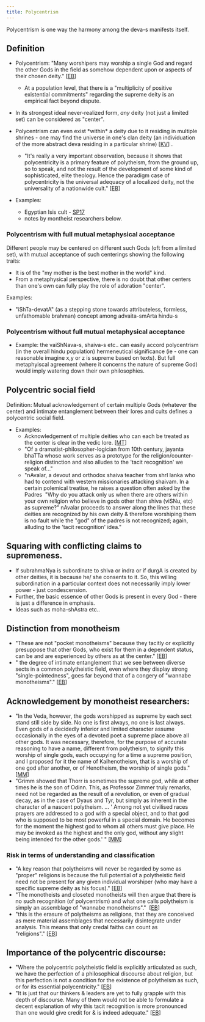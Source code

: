 ```yaml
---
title: Polycentrism
---
```


Polycentrism is one way the harmony among the deva-s manifests itself.

## Definition
- Polycentrism: "Many worshipers may worship a single God and regard the other Gods in the field as somehow dependent upon or aspects of their chosen deity." \[[EB](https://endymions-bower.dreamwidth.org/56736.html)\]
  - At a population level, that there is a "multiplicity of positive existential commitments" regarding the supreme deity is an empirical fact beyond dispute.
- In its strongest ideal never-realized form, _any_ deity (not just a limited set) can be considered as "center".

- Polycentrism can even exist \*within\* a deity due to it residing in multiple shrines - one may find the universe in one's clan deity (an individuation of the more abstract deva residing in a particular shrine) \[[KV](https://agnimaan.wordpress.com/2017/12/16/polycentrism-the-clan-deity-case/)\] .
    - "It's really a very important observation, because it shows that polycentricity is a primary feature of polytheism, from the ground up, so to speak, and not the result of the development of some kind of sophisticated, elite theology. Hence the paradigm case of polycentricity is the universal adequacy of a localized deity, not the universality of a nationwide cult." \[[EB](https://twitter.com/EPButler/status/942142795699105792)\]

- Examples:
    - Egyptian Isis cult - [SP17](https://twitter.com/Rjrasva/status/620209859540062208/photo/1)
    - notes by montheist researchers below.

### Polycentrism with full mutual metaphysical acceptance
Different people may be centered on different such Gods (oft from a limited set), with mutual acceptance of such centerings showing the following traits:
- It is of the "my mother is the best mother in the world" kind.
- From a metaphysical perspective, there is no doubt that other centers than one's own can fully play the role of adoration "center".

Examples:
  - "iShTa-devatA" (as a stepping stone towards attributeless, formless, unfathomable brahman) concept among advaita-smArta hindu-s

### Polycentrism without full mutual metaphysical acceptance
- Example: the vaiShNava-s, shaiva-s etc.. can easily accord polycentrism (in the overall hindu population) hermeneutical significance (ie - one can reasonable imagine x,y or z is supreme based on texts). But full metaphyiscal agreement (where it concerns the nature of supreme God) would imply watering down their own philosophies.

## Polycentric social field
Definition: Mutual acknowledgement of certain multiple Gods (whatever the center) and intimate entanglement between their lores and cults defines a polycentric social field.

- Examples:
    - Acknowledgement of multiple deities who can each be treated as the center is clear in the vedic lore. \[[MT](http://indiafacts.org/polycentrism-many-one-problem-roots-yoga/#.VF0zlBFGjUZ)\]
    - "Of a dramatist-philosopher-logician from 10th century, jayanta bhaTTa whose work serves as a prototype for the religion/counter-religion distinction and also alludes to the 'tacit recognition' we speak of..."
    - "nAvalar, a devout and orthodox shaiva teacher from shrI lanka who had to contend with western missionaries attacking shaivam. In a certain polemical treatise, he raises a question often asked by the Padres  "Why do you attack only us when there are others within your own religion who believe in gods other than shiva (viSNu, etc) as supreme?" nAvalar proceeds to answer along the lines that these deities are recognized by his own deity & therefore worshiping them is no fault while the "god" of the padres is not recognized; again, alluding to the 'tacit recognition' idea."

## Squaring with conflicting claims to supremeness.
- If subrahmaNya is subordinate to shiva or indra or if durgA is created by other deities, it is because he/ she consents to it. So, this willing subordination in a particular context does not necessarily imply lower power - just condescension.
- Further, the basic essence of other Gods is present in every God - there is just a difference in emphasis.
- Ideas such as moha-shAstra etc..

## Distinction from monotheism
- "These are not "pocket monotheisms" because they tacitly or explicitly presuppose that other Gods, who exist for them in a dependent status, can be and are experienced by others as at the center." \[[EB](https://endymions-bower.dreamwidth.org/56736.html)\]
- " the degree of intimate entanglement that we see between diverse sects in a common polytheistic field, even where they display strong "single-pointedness", goes far beyond that of a congery of "wannabe monotheisms"." \[[EB](https://endymions-bower.dreamwidth.org/56736.html)\]

## Acknowledgement by monotheist researchers:
- "In the Veda, however, the gods worshipped as supreme by each sect stand still side by side. No one is first always, no one is last always. Even gods of a decidedly inferior and limited character assume occasionally in the eyes of a devoted poet a supreme place above all other gods. It was necessary, therefore, for the purpose of accurate reasoning to have a name, different from polytheism, to signify this worship of single gods, each occupying for a time a supreme position, and I proposed for it the name of Kaihenotheism, that is a worship of one god after another, or of Henotheism, the worship of single gods." \[[MM](https://books.google.com/books?id=DLQIAAAAQAAJ&dq=kulluka%20bhatta%20garga&pg=PA76#v=onepage&q=henotheism&f=false)\]
- "Grimm showed that Thorr is sometimes the supreme god, while at other times he is the son of Odinn. This, as Professor Zimmer truly remarks, need not be regarded as the result of a revolution, or even of gradual decay, as in the case of Dyaus and Tyr, but simply as inherent in the character of a nascent polytheism. ... ' Among not yet civilised races prayers are addressed to a god with a special object, and to that god who is supposed to be most powerful in a special domain. He becomes for the moment the highest god to whom all others must give place. He may be invoked as the highest and the only god, without any slight being intended for the other gods.' " \[[MM](https://books.google.com/books?id=DLQIAAAAQAAJ&dq=kulluka%20bhatta%20garga&pg=PA76#v=onepage&q=henotheism&f=false)\]

### Risk in terms of understanding and classification
- "A key reason that polytheisms will never be regarded by some as "proper" religions is because the full potential of a polytheistic field need not be present for any given individual worshiper (who may have a specific supreme deity as his focus)." \[[EB](https://endymions-bower.dreamwidth.org/56736.html)\]
- "The monotheists and closeted monotheists will then argue that there is no such recognition (of polycentrism) and what one calls polytheism is simply an assemblage of "wannabe monotheisms"."  \[[EB](https://endymions-bower.dreamwidth.org/56736.html)\]
- "this is the erasure of polytheisms as religions, that they are conceived as mere material assemblages that necessarily disintegrate under analysis. This means that only credal faiths can count as "religions"." \[[EB](https://endymions-bower.dreamwidth.org/56736.html)\]

## Importance of the polycentric discourse:
- "Where the polycentric polytheistic field is explicitly articulated as such, we have the perfection of a philosophical discourse about religion, but this perfection is not a condition for the existence of polytheism as such, or for its essential polycentricity." \[[EB](https://endymions-bower.dreamwidth.org/56736.html)\]
- "It is just that our thinkers & leaders are yet to fully grapple with this depth of discourse. Many of them would not be able to formulate a decent explanation of why this tacit recognition is more pronounced than one would give credit for & is indeed adequate." \[[EB](https://endymions-bower.dreamwidth.org/56736.html)\]
